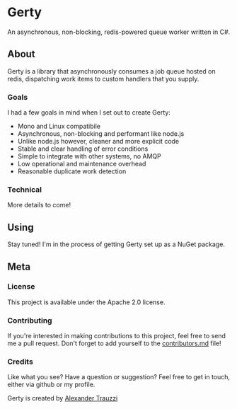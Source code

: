 # Gerty

An asynchronous, non-blocking, redis-powered queue worker written in C#.


## About

Gerty is a library that asynchronously consumes a job queue hosted on redis, dispatching work items to custom handlers that you supply.


### Goals

I had a few goals in mind when I set out to create Gerty:

 - Mono and Linux compatibile
 - Asynchronous, non-blocking and performant like node.js
 - Unlike node.js however, cleaner and more explicit code
 - Stable and clear handling of error conditions
 - Simple to integrate with other systems, no AMQP
 - Low operational and maintenance overhead
 - Reasonable duplicate work detection


### Technical

More details to come!

## Using

Stay tuned! I'm in the process of getting Gerty set up as a NuGet package.


## Meta

### License

This project is available under the Apache 2.0 license.


### Contributing

If you're interested in making contributions to this project, feel free to send me a pull request.  Don't forget to add yourself to the [contributors.md](/contributors.md) file!


### Credits

Like what you see?  Have a question or suggestion?  Feel free to get in touch, either via github or my profile.

Gerty is created by [Alexander Trauzzi](http://profiles.google.com/atrauzzi)